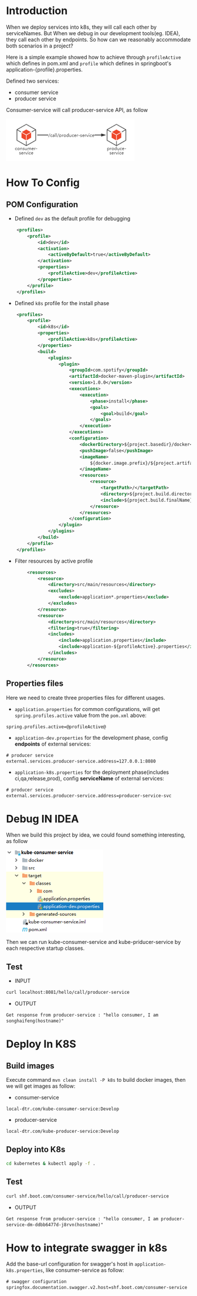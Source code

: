 # Introduction
When we deploy services into k8s, they will call each other by serviceNames. 
But When we debug in our development tools(eg. IDEA), they call each other by endpoints.
So how can we reasonably accommodate both scenarios in a project? 

Here is a simple example showed how to achieve through `profileActive` which defines in pom.xml 
and `profile` which defines in springboot's application-{profile}.properties.

Defined two services:
 * consumer service
 * producer service

Consumer-service will call producer-service API, as follow

![avatar](./doc/img/call.png)


# How To Config 

## POM Configuration
- Defined `dev` as the default profile for debugging
```xml
    <profiles>
        <profile>
            <id>dev</id>
            <activation>
                <activeByDefault>true</activeByDefault>
            </activation>
            <properties>
                <profileActive>dev</profileActive>
            </properties>
        </profile>
    </profiles>
```

- Defined `k8s` profile for the install phase
```xml
    <profiles>
        <profile>
            <id>k8s</id>
            <properties>
                <profileActive>k8s</profileActive>
            </properties>
            <build>
                <plugins>
                    <plugin>
                        <groupId>com.spotify</groupId>
                        <artifactId>docker-maven-plugin</artifactId>
                        <version>1.0.0</version>
                        <executions>
                            <execution>
                                <phase>install</phase>
                                <goals>
                                    <goal>build</goal>
                                </goals>
                            </execution>
                        </executions>
                        <configuration>
                            <dockerDirectory>${project.basedir}/docker</dockerDirectory>
                            <pushImage>false</pushImage>
                            <imageName>
                                ${docker.image.prefix}/${project.artifactId}:${project.version}
                            </imageName>
                            <resources>
                                <resource>
                                    <targetPath>/</targetPath>
                                    <directory>${project.build.directory}</directory>
                                    <include>${project.build.finalName}.jar</include>
                                </resource>
                            </resources>
                        </configuration>
                    </plugin>
                </plugins>
            </build>
        </profile>
    </profiles>
```

- Filter resources by active profile
```xml
        <resources>
            <resource>
                <directory>src/main/resources</directory>
                <excludes>
                    <exclude>application*.properties</exclude>
                </excludes>
            </resource>
            <resource>
                <directory>src/main/resources</directory>
                <filtering>true</filtering>
                <includes>
                    <include>application.properties</include>
                    <include>application-${profileActive}.properties</include>
                </includes>
            </resource>
        </resources>
```

## Properties files
Here we need to create three properties files for different usages.
* `application.properties` for common configurations, will get `spring.profiles.active` value from the `pom.xml` above:
```text
spring.profiles.active=@profileActive@
```
* `application-dev.properties` for the development phase, config **endpoints** of external services:
```text
# producer service
external.services.producer-service.address=127.0.0.1:8080
``` 
* `application-k8s.properties` for the deployment phase(includes ci,qa,release,prod), config **serviceName** of external services: 
```text
# producer service
external.services.producer-service.address=producer-service-svc
```

# Debug IN IDEA
When we build this project by idea, we could found something interesting, as follow

![avatar](./doc/img/target-dev.png)

Then we can run kube-consumer-service and kube-priducer-service by each respective startup classes.
## Test
* INPUT
```bash
curl localhost:8081/hello/call/producer-service
```
* OUTPUT
```text
Get response from producer-service : "hello consumer, I am songhaifeng(hostname)"
```

# Deploy In K8S
## Build images
Execute command  `mvn clean install -P k8s` to build docker images, then we will get images as follow:

-  consumer-service
```
local-dtr.com/kube-consumer-service:Develop
```

- producer-service
```
local-dtr.com/kube-producer-service:Develop
```

## Deploy into K8s
```bash
cd kubernetes & kubectl apply -f .
```

## Test
```bash
curl shf.boot.com/consumer-service/hello/call/producer-service

```
* OUTPUT
```text
Get response from producer-service : "hello consumer, I am producer-service-dm-ddbb6477d-j8rvn(hostname)"
```

# How to integrate swagger in k8s
Add the base-url configuration for swagger's host in `application-k8s.properties`, like consumer-service as follow:
```text
# swagger configuration
springfox.documentation.swagger.v2.host=shf.boot.com/consumer-service
```